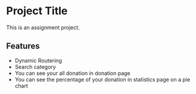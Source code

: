 # Project Title

This is an assignment project.

## Features

- Dynamic Routering
- Search category
- You can see your all donation in donation page
- You can see the percentage of your donation in statistics page on a pie chart
